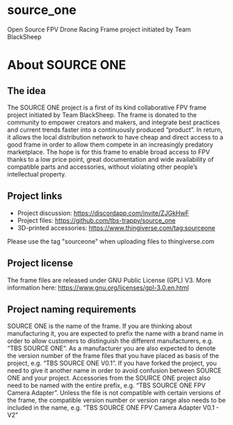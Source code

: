 # source_one
Open Source FPV Drone Racing Frame project initiated by Team BlackSheep

# About SOURCE ONE
## The idea
The SOURCE ONE project is a first of its kind collaborative FPV frame project initiated by Team BlackSheep. The frame is donated to the community to empower creators and makers, and integrate best practices and current trends faster into a continuously produced “product”. In return, it allows the local distribution network to have cheap and direct access to a good frame in order to allow them compete in an increasingly predatory marketplace.
The hope is for this frame to enable broad access to FPV thanks to a low price point, great documentation and wide availability of compatible parts and accessories, without violating other people’s intellectual property.
## Project links
* Project discussion: https://discordapp.com/invite/ZJGkHwF 
* Project files: https://github.com/tbs-trappy/source_one 
* 3D-printed accessories: https://www.thingiverse.com/tag:sourceone

Please use the tag "sourceone" when uploading files to thingiverse.com
## Project license
The frame files are released under GNU Public License (GPL) V3. More information here: https://www.gnu.org/licenses/gpl-3.0.en.html 
## Project naming requirements
SOURCE ONE is the name of the frame. If you are thinking about manufacturing it, you are expected to prefix the name with a brand name in order to allow customers to distinguish the different manufacturers, e.g. “TBS SOURCE ONE”. As a manufacturer you are also expected to denote the version number of the frame files that you have placed as basis of the project, e.g. “TBS SOURCE ONE V0.1”. 
If you have forked the project, you need to give it another name in order to avoid confusion between SOURCE ONE and your project.
Accessories from the SOURCE ONE project also need to be named with the entire prefix, e.g. “TBS SOURCE ONE FPV Camera Adapter”. Unless the file is not compatible with certain versions of the frame, the compatible version number or version range also needs to be included in the name, e.g. “TBS SOURCE ONE FPV Camera Adapter V0.1 - V2”
